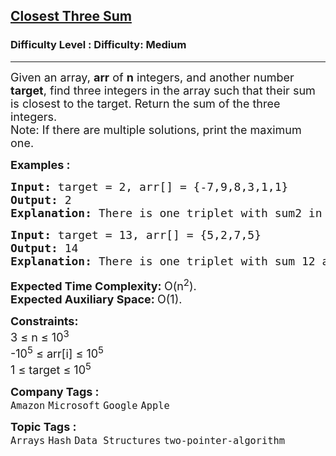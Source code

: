 <h2><a href="https://www.geeksforgeeks.org/problems/three-sum-closest/1?page=2&category=Hash&difficulty=Medium&sortBy=submissions">Closest Three Sum</a></h2><h3>Difficulty Level : Difficulty: Medium</h3><hr><div class="problems_problem_content__Xm_eO"><p><span style="font-size: 18px;">Given an array, <strong>a</strong><strong>rr</strong> of <strong>n</strong> integers, and another number <strong>target</strong>, find three integers in the array such that their sum is closest to the target. Return the sum of the three integers.<br></span><span style="font-size: 18px;">Note: If there are multiple solutions, print the maximum one.</span></p>
<p><span style="font-size: 18px;"><strong>Examples :</strong></span></p>
<pre><span style="font-size: 18px;"><strong>Input: </strong>target = 2, arr[] = {-7,9,8,3,1,1}
<strong>Output: </strong>2<strong>
Explanation: </strong>There is one triplet with sum2 in the array. Triplet elements are -7,8,1 whose sum is 2.</span>
</pre>
<pre><span style="font-size: 18px;"><strong>Input: </strong>target = 13, arr[] = {5,2,7,5}
<strong>Output: </strong>14<strong>
Explanation: </strong>There is one triplet with sum 12 and other with sum 14 in the array. Triplet elements are 5, 2, 5 and 2, 7, 5 respectively. Since abs(13-12) ==abs(13-14) maximum triplet sum will be preferred i.e 14.</span></pre>
<p><span style="font-size: 18px;"><strong>Expected Time Complexity:&nbsp;</strong>O(n<sup>2</sup>).<br><strong>Expected Auxiliary Space:&nbsp;</strong>O(1).</span></p>
<p><span style="font-size: 18px;"><strong>Constraints:</strong><br>3 ≤ n ≤ 10<sup>3</sup><br>-10<sup>5</sup> ≤ arr[i] ≤ 10<sup>5</sup><br>1 ≤ target&nbsp;≤ 10<sup>5</sup></span></p></div><p><span style=font-size:18px><strong>Company Tags : </strong><br><code>Amazon</code>&nbsp;<code>Microsoft</code>&nbsp;<code>Google</code>&nbsp;<code>Apple</code>&nbsp;<br><p><span style=font-size:18px><strong>Topic Tags : </strong><br><code>Arrays</code>&nbsp;<code>Hash</code>&nbsp;<code>Data Structures</code>&nbsp;<code>two-pointer-algorithm</code>&nbsp;
